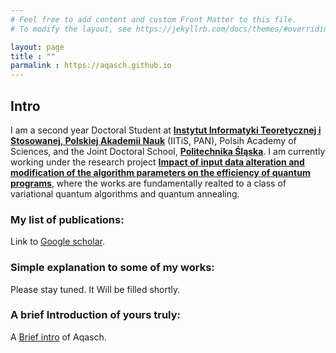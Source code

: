 ```yaml
---
# Feel free to add content and custom Front Matter to this file.
# To modify the layout, see https://jekyllrb.com/docs/themes/#overriding-theme-defaults

layout: page
title : ""
parmalink : https://aqasch.github.io
---
```


## Intro
I am a second year Doctoral Student at [**Instytut Informatyki Teoretycznej i Stosowanej, Polskiej Akademii Nauk**](https://www.iitis.pl/pl) (IITiS, PAN), Polsih Academy of Sciences, and the Joint Doctoral School, [**Politechnika Śląska**](https://www.polsl.pl/en/).
I am currently working under the research project [**Impact of input data alteration and modification of the algorithm parameters on the efficiency of quantum programs**](https://miszczak.eu/grants/qprogmods/), where the works are fundamentally realted to a class of variational quantum algorithms and quantum annealing.

### My list of publications:
Link to [Google scholar](https://scholar.google.com/citations?user=0ICcM_YAAAAJ&hl=en).

### Simple explanation to some of my works:
Please stay tuned. It Will be filled shortly.

### A brief Introduction of yours truly:
A [Brief intro](https://aqasch.github.io/brief-about/) of Aqasch.